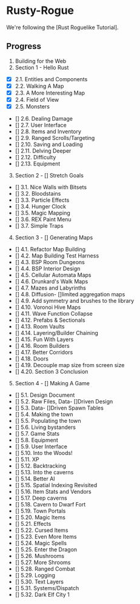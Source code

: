 # Rusty-Rogue

We're following the [Rust Roguelike Tutorial].

## Progress

1. Building for the Web
2. Section 1 - Hello Rust
  - [x] 2.1. Entities and Components
  - [x] 2.2. Walking A Map
  - [x] 2.3. A More Interesting Map
  - [x] 2.4. Field of View
  - [x] 2.5. Monsters
  - [] 2.6. Dealing Damage
  - [] 2.7. User Interface
  - [] 2.8. Items and Inventory
  - [] 2.9. Ranged Scrolls/Targeting
  - [] 2.10. Saving and Loading
  - [] 2.11. Delving Deeper
  - [] 2.12. Difficulty
  - [] 2.13. Equipment
3. Section 2 - [] Stretch Goals
  - [] 3.1. Nice Walls with Bitsets
  - [] 3.2. Bloodstains
  - [] 3.3. Particle Effects
  - [] 3.4. Hunger Clock
  - [] 3.5. Magic Mapping
  - [] 3.6. REX Paint Menu
  - [] 3.7. Simple Traps
4. Section 3 - [] Generating Maps
  - [] 4.1. Refactor Map Building
  - [] 4.2. Map Building Test Harness
  - [] 4.3. BSP Room Dungeons
  - [] 4.4. BSP Interior Design
  - [] 4.5. Cellular Automata Maps
  - [] 4.6. Drunkard's Walk Maps
  - [] 4.7. Mazes and Labyrinths
  - [] 4.8. Diffusion- []limited aggregation maps
  - [] 4.9. Add symmetry and brushes to the library
  - [] 4.10. Voronoi Hive Maps
  - [] 4.11. Wave Function Collapse
  - [] 4.12. Prefabs & Sectionals
  - [] 4.13. Room Vaults
  - [] 4.14. Layering/Builder Chaining
  - [] 4.15. Fun With Layers
  - [] 4.16. Room Builders
  - [] 4.17. Better Corridors
  - [] 4.18. Doors
  - [] 4.19. Decouple map size from screen size
  - [] 4.20. Section 3 Conclusion
5. Section 4 - [] Making A Game
  - [] 5.1. Design Document
  - [] 5.2. Raw Files, Data- []Driven Design
  - [] 5.3. Data- []Driven Spawn Tables
  - [] 5.4. Making the town
  - [] 5.5. Populating the town
  - [] 5.6. Living bystanders
  - [] 5.7. Game Stats
  - [] 5.8. Equipment
  - [] 5.9. User Interface
  - [] 5.10. Into the Woods!
  - [] 5.11. XP
  - [] 5.12. Backtracking
  - [] 5.13. Into the caverns
  - [] 5.14. Better AI
  - [] 5.15. Spatial Indexing Revisited
  - [] 5.16. Item Stats and Vendors
  - [] 5.17. Deep caverns
  - [] 5.18. Cavern to Dwarf Fort
  - [] 5.19. Town Portals
  - [] 5.20. Magic Items
  - [] 5.21. Effects
  - [] 5.22. Cursed Items
  - [] 5.23. Even More Items
  - [] 5.24. Magic Spells
  - [] 5.25. Enter the Dragon
  - [] 5.26. Mushrooms
  - [] 5.27. More Shrooms
  - [] 5.28. Ranged Combat
  - [] 5.29. Logging
  - [] 5.30. Text Layers
  - [] 5.31. Systems/Dispatch
  - [] 5.32. Dark Elf City 1